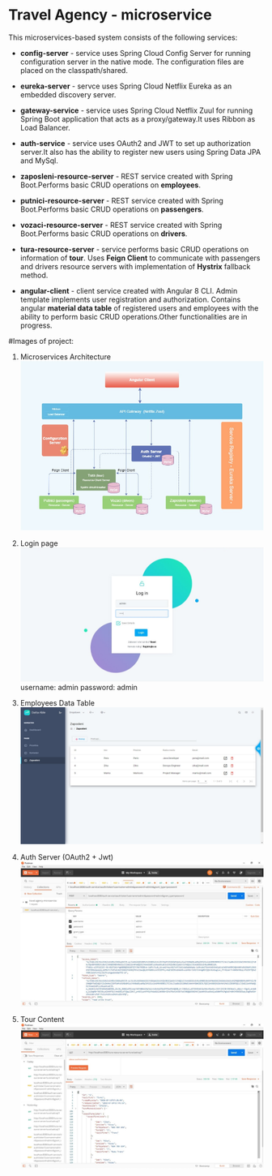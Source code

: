 # Travel Agency -  microservice

This microservices-based system consists of the following services:

* **config-server**   - service uses Spring Cloud Config Server for running configuration server in the native mode. The configuration files are placed on the classpath/shared.

* **eureka-server**   - servce uses Spring Cloud Netflix Eureka as an embedded discovery server.

* **gateway-service** - service uses Spring Cloud Netflix Zuul for running Spring Boot application that acts as a proxy/gateway.It uses Ribbon as Load Balancer.

* **auth-service**    - service uses OAuth2 and JWT to set up authorization server.It also has the ability to register new users using Spring Data JPA and MySql.

* **zaposleni-resource-server** -  REST service created with Spring Boot.Performs basic CRUD operations on **employees**. 

* **putnici-resource-server**   -  REST service created with Spring Boot.Performs basic CRUD operations on **passengers**.

* **vozaci-resource-server**    -  REST service created with Spring Boot.Performs basic CRUD operations on **drivers**.

* **tura-resource-server**      - service performs basic CRUD operations on information of **tour**. 
Uses  **Feign Client** to communicate with passengers and drivers resource servers with implementation of **Hystrix** fallback method.

* **angular-client** - client service created with Angular 8 CLI. Admin template implements user registration and authorization. Contains angular **material data table**  of registered users and employees with the ability to perform basic CRUD operations.Other functionalities are in progress.



#Images of project:
1. Microservices Architecture
![Architecture](https://github.com/VladimirMarinkovic/travel-agency-microservice/blob/master/walter-config-server-microservice/src/main/resources/images/architecture.jpg)

2. Login page
![Login](https://github.com/VladimirMarinkovic/travel-agency-microservice/blob/master/walter-config-server-microservice/src/main/resources/images/login.jpg)
username: admin   password: admin

3. Employees Data Table
![Zaposleni](https://github.com/VladimirMarinkovic/travel-agency-microservice/blob/master/walter-config-server-microservice/src/main/resources/images/zaposleni.jpg)

4. Auth Server (OAuth2 + Jwt)
![Auth](https://github.com/VladimirMarinkovic/travel-agency-microservice/blob/master/walter-config-server-microservice/src/main/resources/images/auth.jpg)

4. Tour Content
![Tura](https://github.com/VladimirMarinkovic/travel-agency-microservice/blob/master/walter-config-server-microservice/src/main/resources/images/turasadrzaj.jpg)
